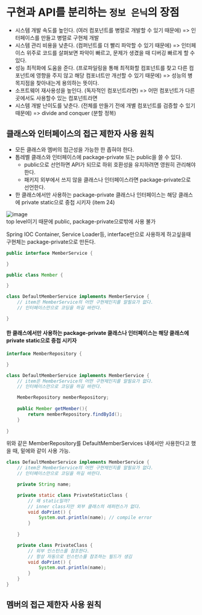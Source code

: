 # 구현과 API를 분리하는 `정보 은닉`의 장점
* 시스템 개발 속도를 높인다. (여러 컴포넌트를 병렬로 개발할 수 있기 때문에) => 인터페이스를 만들고 병렬로 구현체 개발
* 시스템 관리 비용을 낮춘다. (컴퍼넌트를 더 빨리 파악할 수 있기 때문에) => 인터페이스 위주로 코드를 살펴보면 파악이 빠르고, 문제가 생겼을 때 디버깅 빠르게 할 수 있다.
* 성능 최적화에 도움을 준다. (프로파일링을 통해 최적화할 컴포넌트를 찾고 다른 컴포넌트에 영향을 주지 않고 해당 컴포너트만 개선할 수 있기 때문에) => 성능의 병목지점을 찾아내는게 용의하는 뜻이다.
* 소프트웨어 재사용성을 높인다. (독자적인 컴포넌트라면) => 어떤 컴포넌트가 다른 곳에서도 사용할수 있는 컴포넌트라면
* 시스템 개발 난이도를 낮춘다. (전체를 만들기 전에 개별 컴포넌트를 검증할 수 있기 때문에) => divide and conquer (분할 정복) 

## 클래스와 인터페이스의 접근 제한자 사용 원칙
* 모든 클래스와 멤버의 접근성을 가능한 한 좁혀야 한다.
* 톱레벨 클래스와 인터페이스에 package-private 또는 public을 쓸 수 있다. 
  * public으로 선언하면 API가 되므로 하위 호환성을 유지하려면 영원히 관리해야한다.
  * 패키지 외부에서 쓰지 않을 클래스나 인터페이스라면 package-private으로 선언한다.
* 한 클래스에서만 사용하는 package-private 클래스나 인터페이스는 해당 클래스에 private static으로 중첩 시키자 (item 24)


![image](https://user-images.githubusercontent.com/67637716/224220998-eae08701-f2b9-4ca7-8282-b07abff09441.png)  
top level이기 때문에 public, package-private으로밖에 사용 불가  

Spring IOC Container, Service Loader등, interface만으로 사용하게 하고싶을때 구현체는 package-private으로 만든다.

``` java 
public interface MemberService {

}

public class Member {

}

class DefaultMemberService implements MemberService {
    // item은 MemberService의 어떤 구현체인지를 알필요가 없다.
    // 인터페이스만으로 코딩을 하길 바란다.

}

```  

#### 한 클래스에서만 사용하는 package-private 클래스나 인터페이스는 해당 클래스에 private static으로 중첩 시키자
``` java
interface MemberRepository {

}

class DefaultMemberService implements MemberService {
    // item은 MemberService의 어떤 구현체인지를 알필요가 없다.
    // 인터페이스만으로 코딩을 하길 바란다.

    MemberRepository memberRepository;
    
    public Member getMember(){
        return memberRepository.findById();
    }
    
}
```  
위와 같은 MemberRepository를 DefaultMemberServices 내에서만 사용한다고 했을 때, 밑에와 같이 사용 가능.  

``` java
class DefaultMemberService implements MemberService {
    // item은 MemberService의 어떤 구현체인지를 알필요가 없다.
    // 인터페이스만으로 코딩을 하길 바란다.

    private String name;

    private static class PrivateStaticClass {
        // 왜 static일까?
        // inner class지만 외부 클래스의 레퍼런스가 없다.
        void doPrint() {
            System.out.println(name); // compile error
        }
        
    }

    private class PrivateClass {
        // 외부 인스턴스를 참조한다.
        // 항상 자동으로 인스턴스를 참조하는 필드가 생김
        void doPrint() {
            System.out.println(name);
        }
    }
}
```  

## 멤버의 접근 제한자 사용 원칙




